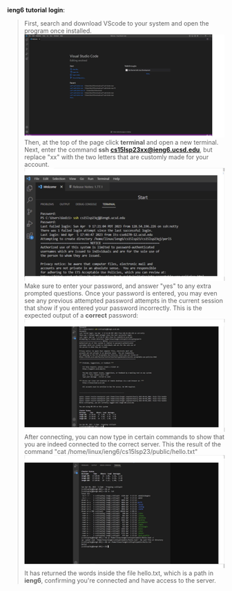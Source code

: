 __ieng6__ __tutorial__ __login__:
> First, search and download VScode to your system and open the program once installed. 
![Image](csp1.jpg)
> Then, at the top of the page click **terminal** and open a new terminal.
> Next, enter the command **ssh cs15lsp23xx@ieng6.ucsd.edu**, but replace "xx" with the two letters that are customly made for your account. 
![Image](cslp2.jpg)
> Make sure to enter your password, and answer "yes" to any extra prompted questions. 
> Once your password is entered, you may even see any previous attempted password attempts in the current session that show if you entered your password incorrectly. 
> This is the expected output of a **correct** password:
![Image](cslp3.jpg)
> After connecting, you can now type in certain commands to show that you are indeed connected to the correct server. 
> This the result of the command "cat /home/linux/ieng6/cs15lsp23/public/hello.txt" 
![Image](cslp4.jpg) 
>It has returned the words inside the file hello.txt, which is a path in **ieng6**, confirming you're connected and have access to the server. 

                       

